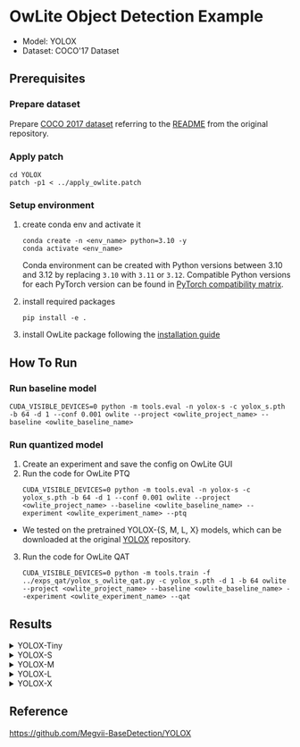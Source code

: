 # OwLite Object Detection Example 
- Model: YOLOX
- Dataset: COCO'17 Dataset

## Prerequisites

### Prepare dataset
Prepare [COCO 2017 dataset](http://cocodataset.org) referring to the [README](https://github.com/Megvii-BaseDetection/YOLOX/blob/main/datasets/README.md) from the original repository.

### Apply patch
```
cd YOLOX
patch -p1 < ../apply_owlite.patch
```

### Setup environment
1. create conda env and activate it
    ```
    conda create -n <env_name> python=3.10 -y
    conda activate <env_name>
    ```
    Conda environment can be created with Python versions between 3.10 and 3.12 by replacing ```3.10``` with ```3.11``` or ```3.12```. Compatible Python versions for each PyTorch version can be found in [PyTorch compatibility matrix](https://github.com/pytorch/pytorch/blob/main/RELEASE.md#release-compatibility-matrix).

2. install required packages
    ```
    pip install -e .
    ```
3. install OwLite package following the [installation guide](https://squeezebits.gitbook.io/owlite/user-guide/getting-started/install)


## How To Run

### Run baseline model
```
CUDA_VISIBLE_DEVICES=0 python -m tools.eval -n yolox-s -c yolox_s.pth -b 64 -d 1 --conf 0.001 owlite --project <owlite_project_name> --baseline <owlite_baseline_name>
```
### Run quantized model
1. Create an experiment and save the config on OwLite GUI
2. Run the code for OwLite PTQ 
    ```
    CUDA_VISIBLE_DEVICES=0 python -m tools.eval -n yolox-s -c yolox_s.pth -b 64 -d 1 --conf 0.001 owlite --project <owlite_project_name> --baseline <owlite_baseline_name> --experiment <owlite_experiment_name> --ptq
    ```

- We tested on the pretrained YOLOX-{S, M, L, X} models, which can be downloaded at the original [YOLOX](https://github.com/Megvii-BaseDetection/YOLOX) repository.

3. Run the code for OwLite QAT
    ```
    CUDA_VISIBLE_DEVICES=0 python -m tools.train -f ../exps_qat/yolox_s_owlite_qat.py -c yolox_s.pth -d 1 -b 64 owlite --project <owlite_project_name> --baseline <owlite_baseline_name> --experiment <owlite_experiment_name> --qat
    ```

## Results

<details>
<summary>YOLOX-Tiny</summary>

### Configuration
#### Quantization Configuration

- Apply OwLite Recommended Config with the following calibration method
  - PTQ calibration: MSE

### Accuracy and Latency Results
TensorRT Evaluation GPU: A6000

| Quantization    | Input Size        | mAP 0.50~0.95 (%) | GPU Latency (ms) |
| --------------- |:-----------------:|:-----------------:|:----------------:|
| FP16 TensorRT   | (64, 3, 416, 416) | 32.7              | 11.48            |
| OwLite INT8 PTQ | (64, 3, 416, 416) | 32.1              | 7.99             |
| INT8 TensorRT   | (64, 3, 416, 416) | 30.8              | 7.68             |

- The INT8 TensorRT engine was built by applying FP16 and INT8 flags using [Polygraphy](https://github.com/NVIDIA/TensorRT/tree/main/tools/Polygraphy), as further explained in [TRT Developer Guide](https://docs.nvidia.com/deeplearning/tensorrt/developer-guide).
</details>

<details>
<summary>YOLOX-S</summary>

### Configuration
#### Quantization Configuration

- Apply OwLite Recommended Config with the following calibration method
  - PTQ calibration: MSE
  - QAT backward: CLQ
  - Gradient scales for weight quantization in Conv were set to 0.01

### Accuracy and Latency Results
TensorRT Evaluation GPU: A6000

| Quantization    | Input Size        | mAP 0.50~0.95 (%) | GPU Latency (ms) |
| --------------- |:-----------------:|:-----------------:|:----------------:|
| FP16 TensorRT   | (64, 3, 640, 640) | 40.5              | 33.38            |
| OwLite INT8 PTQ | (64, 3, 640, 640) | 40.0              | 18.43            |
| OwLite INT8 QAT | (64, 3, 640, 640) | 40.1              | 18.43            |
| INT8 TensorRT   | (64, 3, 640, 640) | 37.5              | 19.44            |

- The INT8 TensorRT engine was built by applying FP16 and INT8 flags using [Polygraphy](https://github.com/NVIDIA/TensorRT/tree/main/tools/Polygraphy), as further explained in [TRT Developer Guide](https://docs.nvidia.com/deeplearning/tensorrt/developer-guide).
</details>

<details>
<summary>YOLOX-M</summary>

### Configuration
#### Quantization Configuration

- Apply OwLite Recommended Config with the following calibration method
  - PTQ calibration: MSE

### Accuracy and Latency Results
TensorRT Evaluation GPU: A6000

| Quantization    | Input Size        | mAP 0.50~0.95 (%) | GPU Latency (ms) | 
| --------------- |:-----------------:|:-----------------:|:----------------:|
| FP16 TensorRT   | (32, 3, 640, 640) | 46.9              | 37.37            |
| OwLite INT8 PTQ | (32, 3, 640, 640) | 46.6              | 19.52            |
| INT8 TensorRT   | (32, 3, 640, 640) | 43.9              | 20.47            |

- The INT8 TensorRT engine was built by applying FP16 and INT8 flags using [Polygraphy](https://github.com/NVIDIA/TensorRT/tree/main/tools/Polygraphy), as further explained in [TRT Developer Guide](https://docs.nvidia.com/deeplearning/tensorrt/developer-guide).
</details>

<details>
<summary>YOLOX-L</summary>

### Configuration
#### Quantization Configuration

- Apply OwLite Recommended Config with the following calibration method
  - PTQ calibration: MSE

### Accuracy and Latency Results
TensorRT Evaluation GPU: A6000

| Quantization    | Input Size        | mAP 0.50~0.95 (%) | GPU Latency (ms) |
| --------------- |:-----------------:|:-----------------:|:----------------:|
| FP16 TensorRT   | (16, 3, 640, 640) | 49.7              | 31.97            |
| OwLite INT8 PTQ | (16, 3, 640, 640) | 49.3              | 16.77            |
| INT8 TensorRT   | (16, 3, 640, 640) | 47.2              | 16.59            |

- The INT8 TensorRT engine was built by applying FP16 and INT8 flags using [Polygraphy](https://github.com/NVIDIA/TensorRT/tree/main/tools/Polygraphy), as further explained in [TRT Developer Guide](https://docs.nvidia.com/deeplearning/tensorrt/developer-guide).
</details>

<details>
<summary>YOLOX-X</summary>

### Configuration
#### Quantization Configuration

- Apply OwLite Recommended Config with the following calibration method
  - PTQ calibration: MSE

### Accuracy and Latency Results
TensorRT Evaluation GPU: A6000

| Quantization    | Input Size        | mAP 0.50~0.95 (%) | GPU Latency (ms) |
| --------------- |:-----------------:|:-----------------:|:----------------:|
| FP16 TensorRT   | (16, 3, 640, 640) | 51.1              | 58.79            |
| OwLite INT8 PTQ | (16, 3, 640, 640) | 50.5              | 28.18            |
| INT8 TensorRT   | (16, 3, 640, 640) | 48.2              | 29.12            |

- The INT8 TensorRT engine was built by applying FP16 and INT8 flags using [Polygraphy](https://github.com/NVIDIA/TensorRT/tree/main/tools/Polygraphy), as further explained in [TRT Developer Guide](https://docs.nvidia.com/deeplearning/tensorrt/developer-guide).
</details>

## Reference
https://github.com/Megvii-BaseDetection/YOLOX
